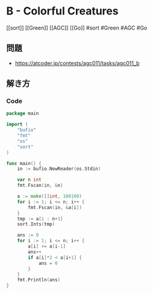 # B - Colorful Creatures
[[sort]] [[Green]] [[AGC]] [[Go]]
#sort #Green #AGC #Go 

## 問題
- https://atcoder.jp/contests/agc011/tasks/agc011_b

## 解き方
### Code
```go
package main

import (
	"bufio"
	"fmt"
	"os"
	"sort"
)

func main() {
	in := bufio.NewReader(os.Stdin)

	var n int
	fmt.Fscan(in, &n)

	a := make([]int, 100100)
	for i := 1; i <= n; i++ {
		fmt.Fscan(in, &a[i])
	}
	tmp := a[1 : n+1]
	sort.Ints(tmp)

	ans := 0
	for i := 1; i <= n; i++ {
		a[i] += a[i-1]
		ans++
		if a[i]*2 < a[i+1] {
			ans = 0
		}
	}
	fmt.Println(ans)
}
```